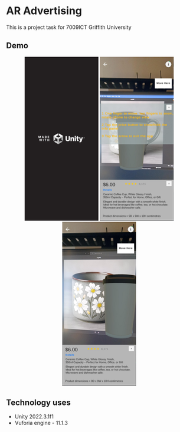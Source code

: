 # AR Advertising

This is a project task for 7009ICT Griffith University

## Demo
<p align="center">
  <img src="images/image1.jpg" alt="Splash Screen" width="200"/>
  <img src="images/image2.jpg" alt="Homepage" width="200"/>
  <img src="images/image3.jpg" alt="Mug Demo" width="200"/>
</p>

## Technology uses
- Unity 2022.3.1f1
- Vuforia engine - 11.1.3

